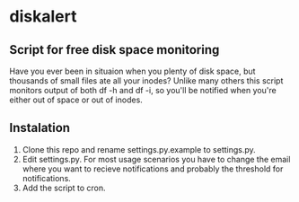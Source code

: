 diskalert
=========

Script for free disk space monitoring
-------------------------------------

Have you ever been in situaion when you plenty of disk space, but thousands of small files
ate all your inodes? Unlike many others this script monitors output of both df -h and df -i, so
you'll be notified when you're either out of space or out of inodes.

Instalation
-----------

1. Clone this repo and rename settings.py.example to settings.py. 
2. Edit settings.py. For most usage scenarios you have to change the email where you want to recieve notifications and
   probably the threshold for notifications.
3. Add the script to cron.
 
